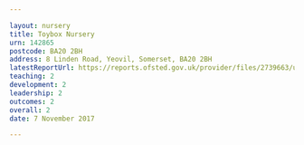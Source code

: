 ```yaml
---

layout: nursery
title: Toybox Nursery
urn: 142865
postcode: BA20 2BH
address: 8 Linden Road, Yeovil, Somerset, BA20 2BH
latestReportUrl: https://reports.ofsted.gov.uk/provider/files/2739663/urn/142865.pdf
teaching: 2
development: 2
leadership: 2
outcomes: 2
overall: 2
date: 7 November 2017

---
```

